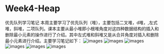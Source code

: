 # Week4-Heap
优先队列学习笔记
本周主要学习了优先队列（堆），主要包括二叉堆，d堆，,左式堆，斜堆，二项队列。课本主要从最小堆即小根堆角度对这四种数据结构的插入和删除最小元素的操作进行了介绍。其中左式堆和斜堆又是从合并角度对插入和删除最小元素进行介绍。主要学习笔记如下：
![images](https://github.com/ydragon719/Week4-Heap/blob/main/images/%E6%9C%AC%E6%9C%BA%E7%85%A7%E7%89%87IMG_20211024_191757.jpg)
![images](https://github.com/ydragon719/Week4-Heap/blob/main/images/%E6%9C%AC%E6%9C%BA%E7%85%A7%E7%89%87IMG_20211024_191803.jpg)
![images](https://github.com/ydragon719/Week4-Heap/blob/main/images/%E6%9C%AC%E6%9C%BA%E7%85%A7%E7%89%87IMG_20211024_191810.jpg)
![images](https://github.com/ydragon719/Week4-Heap/blob/main/images/%E6%9C%AC%E6%9C%BA%E7%85%A7%E7%89%87IMG_20211024_191816.jpg)
![images](https://github.com/ydragon719/Week4-Heap/blob/main/images/%E6%9C%AC%E6%9C%BA%E7%85%A7%E7%89%87IMG_20211024_191820.jpg)
![images](https://github.com/ydragon719/Week4-Heap/blob/main/images/%E6%9C%AC%E6%9C%BA%E7%85%A7%E7%89%87IMG_20211024_191825.jpg)
